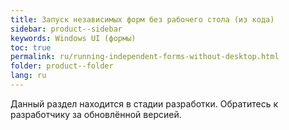 ```yaml
---
title: Запуск независимых форм без рабочего стола (из кода)
sidebar: product--sidebar
keywords: Windows UI (формы)
toc: true
permalink: ru/running-independent-forms-without-desktop.html
folder: product--folder
lang: ru
---
```


Данный раздел находится в стадии разработки. Обратитесь к разработчику за обновлённой версией.